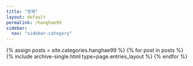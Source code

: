 ```yaml
---
title: "항해"
layout: default
permalink: /hanghae99
sidebar:
  nav: "sidebar-category"
---
```



{% assign posts = site.categories.hanghae99 %}
{% for post in posts %} {% include archive-single.html type=page.entries_layout %} {% endfor %}
